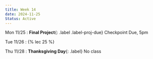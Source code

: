 ```yaml
---
title: Week 14
date: 2024-11-25
Status: Active
---
```


Mon 11/25
:  **Final Project**{: .label .label-proj-due} Checkpoint Due, 5pm

Tue 11/26
: {% lec 25 %}

Thu 11/28
: **Thanksgiving Day**{: .label} No class

